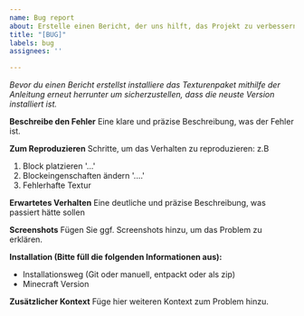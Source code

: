 ```yaml
---
name: Bug report
about: Erstelle einen Bericht, der uns hilft, das Projekt zu verbessern
title: "[BUG]"
labels: bug
assignees: ''

---
```


_Bevor du einen Bericht erstellst installiere das Texturenpaket mithilfe der Anleitung erneut herrunter um sicherzustellen, dass die neuste Version installiert ist._

**Beschreibe den Fehler**
Eine klare und präzise Beschreibung, was der Fehler ist.

**Zum Reproduzieren**
Schritte, um das Verhalten zu reproduzieren: z.B
1. Block platzieren '...'
2. Blockeingenschaften ändern '....'
4. Fehlerhafte Textur

**Erwartetes Verhalten**
Eine deutliche und präzise Beschreibung, was passiert hätte sollen

**Screenshots**
Fügen Sie ggf. Screenshots hinzu, um das Problem zu erklären.

**Installation (Bitte füll die folgenden Informationen aus):**
* Installationsweg (Git oder manuell, entpackt oder als zip)
* Minecraft Version

**Zusätzlicher Kontext**
Füge hier weiteren Kontext zum Problem hinzu.
